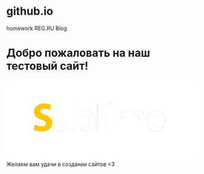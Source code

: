# github.io
homework
REG.RU Blog
# Добро пожаловать на наш тестовый сайт!
![logo.png](https://github.com/powerslave65/github.io/blob/main/logo.png)
Желаем вам удачи в создании сайтов <3
